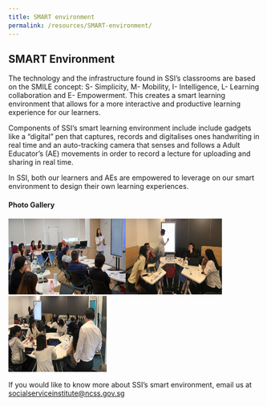 ```yaml
---
title: SMART environment
permalink: /resources/SMART-environment/
---
```


## SMART Environment
The technology and the infrastructure found in SSI’s classrooms are based on the SMILE concept: S- Simplicity, M- Mobility, I- Intelligence, L- Learning collaboration and E- Empowerment. This creates a smart learning environment that allows for a more interactive and productive learning experience for our learners.

Components of SSI’s smart learning environment include include gadgets like a “digital” pen that captures, records and digitalises ones handwriting in real time and an auto-tracking camera that senses and follows a Adult Educator’s (AE) movements in order to record a lecture for uploading and sharing in real time.

In SSI, both our learners and AEs are empowered to leverage on our smart environment to design their own learning experiences.

#### Photo Gallery
<img alt="SMART environment 1" height="235" src="/images/resources/SMART-environment-1.png" style="width: 234px; height: 151px;" width="467" /><img alt="SMART environment 2" height="290" src="/images/resources/SMART-environment-2.png" style="width: 192px; height: 151px;" width="457" /><img alt="SMART environment 3" height="278" src="/images/resources/SMART-environment-3.png" style="width: 196px; height: 151px;" width="459" />
<br />

If you would like to know more about SSI’s smart environment, email us at [socialserviceinstitute@ncss.gov.sg](mailto:socialserviceinstitute@ncss.gov.sg.)
